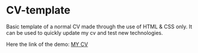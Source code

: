 # CV-template

Basic template of a normal CV made through the use of HTML & CSS only.
It can be used to quickly update my cv and test new technologies.

Here the link of the demo:  [MY CV](cvalexlauri.netlify.app)    
